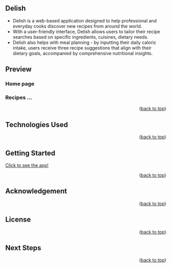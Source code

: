 ## Delish

- Delish is a web-based application designed to help professional and everyday cooks discover new recipes from around the world. 
- With a user-friendly interface, Delish allows users to tailor their recipe searches based on specific ingredients, cuisines, dietary needs. 
- Delish also helps with meal planning - by inputting their daily caloric intake, users receive three recipe suggestions that align with their dietary goals, accompanied by comprehensive nutritional insights.

## Preview 

### Home page 

### Recipes ... 

<p align="right">(<a href="#readme-top">back to top</a>)</p>

## Technologies Used

<p align="right">(<a href="#readme-top">back to top</a>)</p>

## Getting Started

[Click to see the app!](https://delish-recipes-and-mealplans.netlify.app/)

<p align="right">(<a href="#readme-top">back to top</a>)</p>

## Acknowledgement 

<p align="right">(<a href="#readme-top">back to top</a>)</p>

## License

<p align="right">(<a href="#readme-top">back to top</a>)</p>

## Next Steps 

<p align="right">(<a href="#readme-top">back to top</a>)</p>

